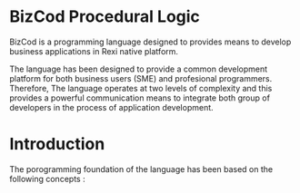 # BizCod Procedural Logic


BizCod is a programming language designed to provides means to develop business applications in Rexi native platform. 

The language has been designed to provide a common development platform for both business users (SME) and profesional programmers. Therefore, The language operates at two levels of complexity and this provides a powerful communication means to integrate both group of developers in the process of application development. 

# Introduction

The porogramming foundation of the language has been based on the following concepts :
